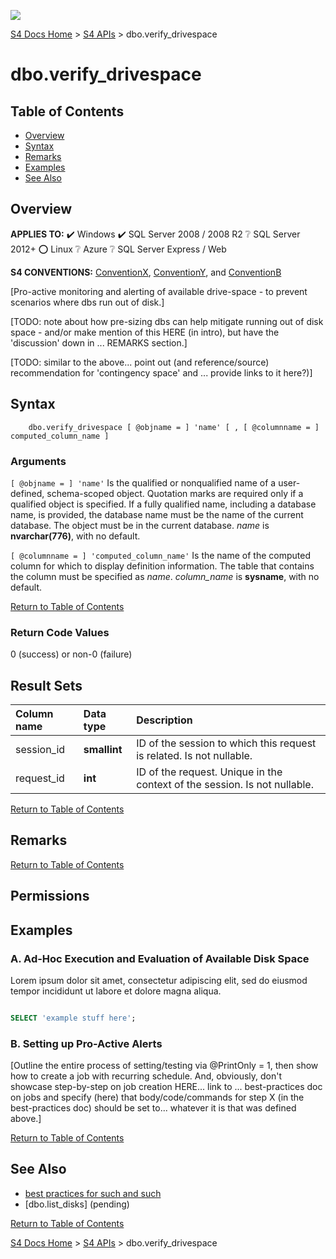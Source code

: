 ﻿![](https://assets.overachiever.net/s4/images/s4_main_logo.png)

[S4 Docs Home](/readme.md) > [S4 APIs](/documentation/apis.md) > dbo.verify_drivespace

# dbo.verify_drivespace

## Table of Contents
- [Overview](#overview)
- [Syntax](#syntax)
- [Remarks](#remarks) 
- [Examples](#examples)
- [See Also](#see-also)

## Overview
**APPLIES TO:** :heavy_check_mark: Windows :heavy_check_mark: SQL Server 2008 / 2008 R2 :grey_question: SQL Server 2012+ :o: Linux :grey_question: Azure :grey_question: SQL Server Express / Web

**S4 CONVENTIONS:** [ConventionX](/x/link-here), [ConventionY](etc), and [ConventionB](etc)

[Pro-active monitoring and alerting of available drive-space - to prevent scenarios where dbs run out of disk.]

[TODO: note about how pre-sizing dbs can help mitigate running out of disk space - and/or make mention of this HERE (in intro), but have the 'discussion' down in ... REMARKS section.]

[TODO: similar to the above... point out (and reference/source) recommendation for 'contingency space' and ... provide links to it here?)]

## Syntax

```
    dbo.verify_drivespace [ @objname = ] 'name' [ , [ @columnname = ] computed_column_name ]  

```

### Arguments
`[ @objname = ] 'name'`
 Is the qualified or nonqualified name of a user-defined, schema-scoped object. Quotation marks are required only if a qualified object is specified. If a fully qualified name, including a database name, is provided, the database name must be the name of the current database. The object must be in the current database. *name* is **nvarchar(776)**, with no default.  
  
`[ @columnname = ] 'computed_column_name'`
 Is the name of the computed column for which to display definition information. The table that contains the column must be specified as *name*. *column_name* is **sysname**, with no default.  
 
 [Return to Table of Contents](#table-of-contents)
 
 ### Return Code Values 
  0 (success) or non-0 (failure)  
  
 ## Result Sets  
 
|Column name|Data type|Description|    
| :-------- | :-------|:----------------------  |
|session_id|**smallint**|ID of the session to which this request is related. Is not nullable.| 
|request_id|**int**|ID of the request. Unique in the context of the session. Is not nullable.|  

[Return to Table of Contents](#table-of-contents)

## Remarks

[Return to Table of Contents](#table-of-contents)

## Permissions 


## Examples

### A. Ad-Hoc Execution and Evaluation of Available Disk Space
Lorem ipsum dolor sit amet, consectetur adipiscing elit, sed do eiusmod tempor incididunt ut labore et dolore magna aliqua.
```sql

SELECT 'example stuff here';

```

### B. Setting up Pro-Active Alerts

[Outline the entire process of setting/testing via @PrintOnly = 1, then show how to create a job with recurring schedule. And, obviously, don't showcase step-by-step on job creation HERE... link to ... best-practices doc on jobs and specify (here) that body/code/commands for step X (in the best-practices doc) should be set to... whatever it is that was defined above.]


[Return to Table of Contents](#table-of-contents)

## See Also
- [best practices for such and such]()
- [dbo.list_disks] (pending)

[Return to Table of Contents](#table-of-contents)

[S4 Docs Home](/readme.md) > [S4 APIs](/documentation/apis.md) > dbo.verify_drivespace